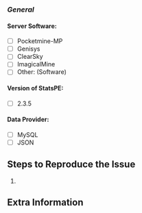 ### ***General***

#### **Server Software:**
- [ ] Pocketmine-MP
- [ ] Genisys
- [ ] ClearSky
- [ ] ImagicalMine
- [ ] Other: (Software)

#### **Version of StatsPE:**
- [ ] 2.3.5

#### **Data Provider:**
- [ ] MySQL 
- [ ] JSON

## **Steps to Reproduce the Issue**
1.

## **Extra Information**
